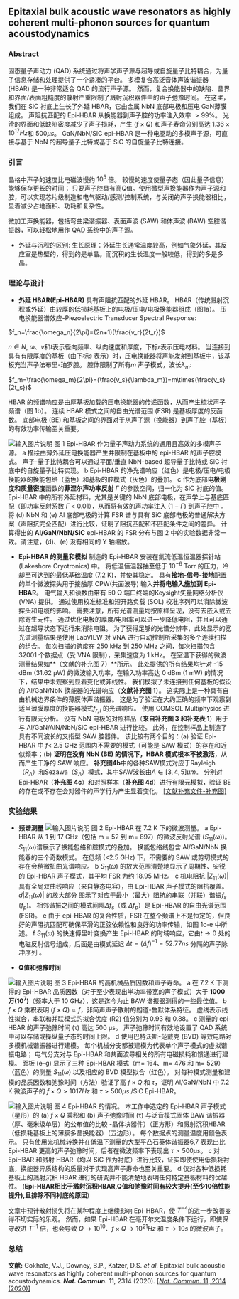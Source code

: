 ##  Epitaxial bulk acoustic wave resonators as highly coherent multi-phonon sources for quantum acoustodynamics

### Abstract

固态量子声动力 (QAD) 系统通过将声学声子源与超导或自旋量子比特耦合，为量子信息存储和处理提供了一个紧凑的平台。 多模复合高泛音体声波谐振器 (HBAR) 是一种非常适合 QAD 的流行声子源。 然而，复合换能器中的缺陷、晶界和界面/表面粗糙度的散射严重限制了溅射沉积器件中的声子弛豫时间。 在这里，我们在 SiC 衬底上生长了外延 HBAR，它由金属 NbN 底部电极和压电 GaN薄膜组成。 声阻抗匹配的 Epi-HBAR 从换能器到声子腔的功率注入效率 $>99\%$。 光滑的界面和低缺陷密度减少了声子损耗，产生 ($f×Q$) 和声子寿命分别高达 $1.36 × 10^{17} Hz$和 $500 µs$。 GaN/NbN/SiC epi-HBAR 是一种电驱动的多模声子源，可直接与基于 NbN 的超导量子比特或基于 SiC 的自旋量子比特连接。

### 引言

晶格中声子的速度比电磁波慢约 $10^5$ 倍。 较慢的速度使量子态（因此量子信息）能够保存更长的时间； 只要声子腔具有高$Q$值。使用微型声换能器作为声子源和腔，可以实现芯片级制造和电气驱动/感测/控制系统，与关闭的声子换能器相比，显着减少占地面积、功耗和复杂性。

微加工声换能器，包括弯曲梁谐振器、表面声波 (SAW) 和体声波 (BAW) 空腔谐振器，可以轻松地用作 QAD 系统中的声子源。

- 外延与沉积的区别:
生长原理：外延生长通常温度较高，例如气象外延，其反应室是热壁的，得到的是单晶。而沉积的生长温度一般较低，得到的多是多晶。


### 理论与设计
- **外延 HBAR(Epi-HBAR)**
具有声阻抗匹配的外延 HBAR。 HBAR（传统溅射沉积或外延）由较厚的低损耗基板上的电极/压电/电极换能器组成（图1a）。
压电换能器谱效应-Piezoelectric Transducer Spectral Response:

$f_n=\frac{\omega_n}{2\pi}=(2n+1)(\frac{v_r}{2t_r})$

$n\in N$, $ω$、$v$和$t$表示径向频率、纵向速度和厚度，下标$r$表示压电材料。 当连接到具有有限厚度的基板（由下标$s$ 表示）时，压电换能器将声能发射到基板中，该基板充当声子法布里-珀罗腔。 腔体限制了所有$m$ 声子模式，波长$\lambda_m$:

$f_m=\frac{\omega_m}{2\pi}=(\frac{v_s}{\lambda_m})=m\times(\frac{v_s}{2t_s})$

HBAR 的频谱响应是由厚基板加载的压电换能器的传递函数，从而产生梳状声子频谱（图 1b）。 连续 HBAR 模式之间的自由光谱范围 (FSR) 是基板厚度的反函数。 底部电极 (BE) 和基板之间的界面对于从声子源（换能器）到声子腔（基板）的有效功率传输至关重要。

![输入图片说明](/imgs/2024-07-09/knR04BsSowiotnL6.png)
图 1 Epi-HBAR 作为量子声动力系统的通用且高效的多模声子源。
 a 描绘由薄外延压电换能器产生并限制在基板中的 epi-HBAR 的声子腔模式。 声子-量子比特耦合可以通过平面/垂直 NbN-based 超导量子比特或 SiC 衬底中的自旋量子比特实现。 b Epi-HBAR 的净光谱响应（红色）是电极/压电/电极换能器的换能包络（蓝色）和基板的腔模式（灰色）的叠加。 c 作为底部**电极刚度和质量密度**函数的**菲涅尔声功率反射** $Γ$ 的参数空间，归一化为 SiC 衬底的值。 Epi-HBAR 中的所有外延材料，尤其是关键的 NbN 底部电极，在声学上与基底匹配（即功率反射系数 $Г$ < 0.01），从而将有效的声功率注入 (1 − $Г$) 到声子腔中 。 将 (d) NbN 和 (e) Al 底部电极的计算 FSR 谱与具有 SiC 底部电极的普通解决方案（声阻抗完全匹配）进行比较，证明了阻抗匹配和不匹配条件之间的差异。 计算得出的 **Al/GaN/NbN/SiC** epi-HBAR 的 FSR 分布与图 2 中的实验数据非常一致。请注意，(d)、(e) 没有相同的 Y 轴缩放。

- **Epi-HBAR 的测量和模拟** 
制造的 Epi-HBAR 安装在氦流低温恒温器探针站 (Lakeshore Cryotronics) 中。 将低温恒温器抽至低于 $10^{−6}$ Torr 的压力，冷却至可达到的最低基础温度 (7.2 K)，并使其稳定。 具有**接地-信号-接地**配置的单个微波探头用于接触厚 CPW(共面波导) 输入**并将电输入施加到 Epi-HBAR**。 电气输入和读数由带有 50 Ω 端口终端的Keysight矢量网络分析仪 (VNA) 提供。 通过使用校准标准和短开路负载 (SOL) 校准序列可以消除微波探头和电缆的影响。 需要注意，所有光谱测量均按原样呈现，没有去嵌入或去除寄生元件。 通过优化电极的厚度/电阻率可以进一步降低电阻，并且可以通过在超导状态下运行来消除电阻。 为了获得足够的光谱分辨率，此处显示的宽光谱测量结果是使用 LabVIEW 对 VNA 进行自动控制所采集的多个连续扫描的组合。 每次扫描的跨度在 250 kHz 到 250 MHz 之间，每次扫描包含 32001 个数据点（受 VNA 限制），采集速度为 1 kHz。 在室温下获得的微波测量结果如**（文献的补充图 7）**所示。 此处提供的所有结果均针对 -15 dBm (31.62 µW) 的微波输入功率，在输入功率高达 0 dBm (1 mW) 的情况下，结果中未观察到显着变化或非线性。 我们模拟了未连接到任何基板的假设的 Al/GaN/NbN 换能器的光谱响应（**文献补充图 1**）。 这实际上是一种具有自由机械边界条件的薄膜体声谐振器。 这是为了验证在大约正确的频率下观察到适当薄膜厚度的换能器模式$f_{r,i}$ 的光谱响应。 使用 COMSOL Multiphysics 进行有限元分析。 没有 NbN 电极的对照样品（**来自补充图 3 和补充表 1**）用于与 Al/GaN/AlN/NbN/SiC epi-HBAR 进行比较。 此外，在控制样品上制造了具有不同波长的叉指型 SAW 腔器件。 该比较有两个目的：(a) 验证 Epi-HBAR 中 $f$< 2.5 GHz 范围内不需要的模式（可能是 SAW 模式）的存在和近似频率；(b) **证明在没有 NbN (BE) 的情况下，HBAR 模式根本不被激活**，从而产生干净的 SAW 响应。 **补充图4b**中的各种SAW模式对应于Rayleigh（$R_Λ$）和Sezawa（$S_Λ$）模式，其中SAW波长由$Λ \in [3,4,5] µm$。 分别对 Epi-HBAR（**补充图 4c**）和对照样本（**补充图 4d**）进行有限元模拟，验证 BE 的存在或不存在会对器件的声学行为产生显着变化。
[[文献补充文件-补充图]](https://static-content.springer.com/esm/art%3A10.1038%2Fs41467-020-15472-w/MediaObjects/41467_2020_15472_MOESM1_ESM.pdf)


### 实验结果

- **频谱测量**
![输入图片说明](/imgs/2024-07-09/9WWDrm5qjR8w6ZX4.png)
图 2 Epi-HBAR 在 7.2 K 下的微波测量。
a Epi-HBAR 从 1 到 17 GHz（包括 m = 52 到 m= 897）的微波反射光谱 ($S_{11}(ω)$)。 $S_{11}(ω)$谱展示了换能包络和腔模式的叠加。 换能包络线包含 Al/GaN/NbN 换能器的三个奇数模式。 在低频 (<2.5 GHz) 下，不需要的 SAW 或剪切模式的存在会稍微扭曲光谱响应。 b $S_{11}(ω)$ 的放大范围清楚地显示了周期性、尖锐的 Epi-HBAR 声子模式，其平均 FSR 为约 18.95 MHz。 c 机电阻抗 $|Z_{11}(ω)|$具有全局双曲线响应（来自静态电容），由 Epi-HBAR 声子模式的阻抗覆盖。$d|Z_{11}(ω)|$ 的放大部分 图示了对应于最小（最大）阻抗的串联（并联）谐振$f_s$ ($f_p$)。 相邻谐振之间的模式间隔$Δf_s$（或 $Δf_p$）是 Epi-HBAR 的自由光谱范围 (FSR)。 e 由于 epi-HBAR 的复合性质，FSR 在整个频谱上不是恒定的，但良好的声阻抗匹配可确保平滑的正弦依赖性和良好的功率传输，如图 1c-e 中所述。 f $S_{11}(ω)$  的快速傅里叶变换产生 Epi-HBAR 的时域响应，它由$t →0$ 处的电磁反射信号组成，后面是由模式延迟 $Δt=(Δf)^{-1}=52.77ns$ 分隔的声子脉冲序列 。

- **Q值和弛豫时间**

![输入图片说明](/imgs/2024-07-09/B1rxZMyf6ClayiqI.png)
图 3 Epi-HBAR 的高机械品质因数和声子寿命。
 a 在 7.2 K 下测得的 Epi-HBAR 品质因数（对于至少表现出半功率带宽的声子模式）大于 **1000 万($10^7$)**（频率大于 10 GHz），这是迄今为止 BAW 谐振器测得的一些最佳值。 b $f × Q$ 乘积表明 $(f × Q) ∝ f$，非简声声子散射的朗道-鲁默体系特征。 虚线表示线性拟合，串联和并联模式的拟合优度 (R2) 值分别为 0.93 和 0.88。 c 测量的 epi-HBAR 的声子弛豫时间 (τ) 高达 500 µs。 声子弛豫时间有效地设置了 QAD 系统中可以存储或操纵量子态的时间上限。 d 使用巴特沃斯-范戴克 (BVD) 等效电路对多模机械谐振器进行建模。 每个机械分支都被建模为代表单个声子模式的虚拟谐振电路； 电气分支对与 Epi-HBAR 和共面波导相关的所有电磁损耗和馈通进行建模。 面板 (e–g) 显示了三种 Epi-HBAR 模式（m= 164、m= 476 和 m= 529）（蓝色）的测量 $S_{11}(ω)$ 以及相应的 BVD 模型拟合（红色）。 对每种模式测量和建模的品质因数和弛豫时间（方法）验证了高 $f × Q$ 和 $τ$，证明 Al/GaN/NbN 中 7.2 K 微波声子的 $f × Q >1017 Hz$ 和 $τ > 500 μs$ /SiC Epi-HBAR。

![输入图片说明](/imgs/2024-07-09/03kX15NBPTyapGmW.png)
图 4 Epi-HBAR 的情况。 
本工作中选定的 Epi-HBAR 声子模式（星形）的 (a) $f× Q$ 乘积和 (b) 声子弛豫时间 (τ) 与泛音模式固体 BAW 谐振器（厚、毫米级单层）的公布值的比较 -晶体块器件）（正方形）和溅射沉积HBAR（低损耗基板上的薄膜多晶换能器）（五边形）。 每个数据点的测量温度用颜色表示。 只有使用光机械转换并在低温下测量的大型平凸石英体谐振器6,7 表现出比 Epi-HBAR 更高的声子弛豫时间，后者在微波频率下表现出 $τ > 500 μs$。 c 对 EpiHBAR 和溅射 HBAR（均以 SiC 作为衬底）进行比较，证实即使使用低损耗衬底，换能器异质结构的质量对于实现高声子寿命也至关重要。 d 仅对各种低损耗基板上的溅射沉积 HBAR 进行的研究并不能清楚地表明任何特定基板材料的优越性。
(**Epi-HBAR相比于溅射沉积HBAR,Q值和弛豫时间有较大提升(至少10倍性能提升),且排除不同衬底的原因**)

文章中预计散射损失将在某种程度上继续影响 Epi-HBAR，使 $T^{-4}$的进一步改善变得不切实际的乐观。 然而，如果 Epi-HBAR 在毫开尔文温度条件下运行，即使保守改进 $T^{-1}$ 倍，也会导致 $Q →10^{10}$、$f × Q→10^{21} Hz$ 和 $τ→10s$ 的微波声子。

### 总结




**文献:**  Gokhale, V.J., Downey, B.P., Katzer, D.S. _et al._ Epitaxial bulk acoustic wave resonators as highly coherent multi-phonon sources for quantum acoustodynamics.  ***Nat. Commun.*** 11, 2314 (2020). [[*Nat. Commun.* 11, 2314 (2020)]](https://doi.org/10.1038/s41467-020-15472-w)                                                                                                                                                                                                                                                                                                                                                                                                                                                                                                                                                                                                                                                                                                                                                                                                                                                                                                                                                                                                                                                                                                                                                                                                                                                                                                                                                                                                                                                                                                                                                                                                                                                                                                                                                                                                                                                                                                                                                                                                                                                                                                                                                                                                                                                                                                                                                                                                                                                                                                                                                                                                                                                                                                                                                                                                                                                                                                                                                                                                                                                                                                                                                                                                                                                                                                                                                                                                                                                                                                                                                                                                                                                                                                                                                                                                                                                                                                                                                                                                                                                                                                                                                                                                                                                                                                                                                                                                                                                                                                                                                                                                                                                                                                                                                                                                                                                                                                                                                                                                                                                                                                                                                                                                                                                                          


<!--stackedit_data:
eyJoaXN0b3J5IjpbMTYyODIzMTY4LDE1NjI1MjQ4MDBdfQ==
-->